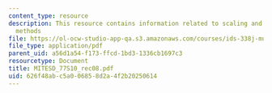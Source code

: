 ```yaml
---
content_type: resource
description: This resource contains information related to scaling and approximation
  methods
file: https://ol-ocw-studio-app-qa.s3.amazonaws.com/courses/ids-338j-multidisciplinary-system-design-optimization-spring-2010/626f48abc5a006858d2a4f2b20250614_MITESD_77S10_rec08.pdf
file_type: application/pdf
parent_uid: a56d1a54-f173-ffcd-1bd3-1336cb1697c3
resourcetype: Document
title: MITESD_77S10_rec08.pdf
uid: 626f48ab-c5a0-0685-8d2a-4f2b20250614
---
```

